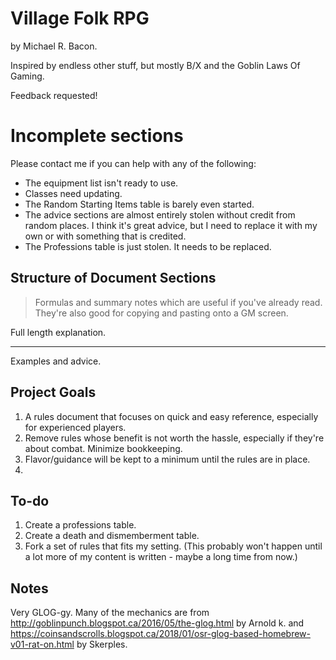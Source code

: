 # Village Folk RPG

by Michael R. Bacon. 

Inspired by endless other stuff, but mostly B/X and the Goblin Laws Of Gaming.

Feedback requested!

# Incomplete sections

Please contact me if you can help with any of the following:

* The equipment list isn't ready to use.
* Classes need updating.
* The Random Starting Items table is barely even started.
* The advice sections are almost entirely stolen without credit from random places. I think it's great advice, but I need to replace it with my own or with something that is credited.
* The Professions table is just stolen. It needs to be replaced.

## Structure of Document Sections

> Formulas and summary notes which are useful if you've already read. They're also good for copying and pasting onto a GM screen.

Full length explanation.

------

Examples and advice.

## Project Goals

1. A rules document that focuses on quick and easy reference, especially for experienced players.
2. Remove rules whose benefit is not worth the hassle, especially if they're about combat. Minimize bookkeeping.
3. Flavor/guidance will be kept to a minimum until the rules are in place.
4. 

## To-do

1. Create a professions table.
2. Create a death and dismemberment table.
3. Fork a set of rules that fits my setting. (This probably won't happen until a lot more of my content is written - maybe a long time from now.)

## Notes

Very GLOG-gy. Many of the mechanics are from http://goblinpunch.blogspot.ca/2016/05/the-glog.html by Arnold k. and https://coinsandscrolls.blogspot.ca/2018/01/osr-glog-based-homebrew-v01-rat-on.html by Skerples. 

